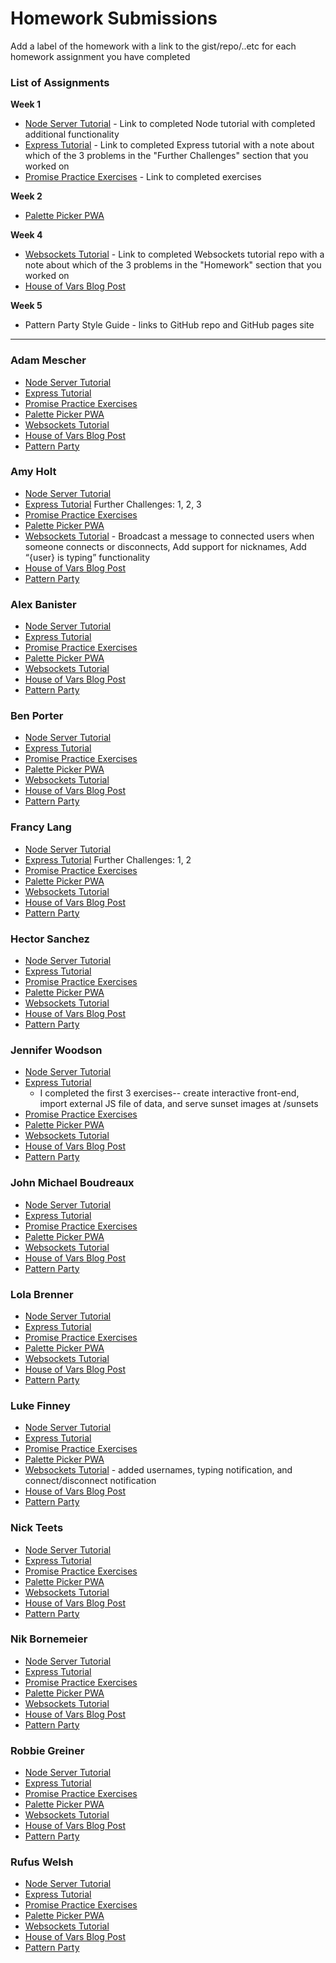 # Homework Submissions

Add a label of the homework with a link to the gist/repo/..etc for each homework assignment you have completed

### List of Assignments

**Week 1**

* [Node Server Tutorial](http://frontend.turing.io/lessons/module-4/node-prework.html) - Link to completed Node tutorial with completed additional functionality
* [Express Tutorial](https://medium.com/@jaeger.rob/introduction-to-nodes-express-js-db5617047150) - Link to completed Express tutorial with a note about which of the 3 problems in the "Further Challenges" section that you worked on
* [Promise Practice Exercises](https://gist.github.com/robbiejaeger/dc8f55c1f9462741090862f736b82cab) - Link to completed exercises

**Week 2**

* [Palette Picker PWA]()

**Week 4**

* [Websockets Tutorial](https://socket.io/get-started/chat/) - Link to completed Websockets tutorial repo with a note about which of the 3 problems in the "Homework" section that you worked on
* [House of Vars Blog Post]()

**Week 5**

* Pattern Party Style Guide - links to GitHub repo and GitHub pages site

---

### Adam Mescher

* [Node Server Tutorial](https://github.com/AdamMescher/introduction-to-node.js)
* [Express Tutorial](https://github.com/AdamMescher/intro-to-express-js)
* [Promise Practice Exercises](https://github.com/AdamMescher/promises-practice)
* [Palette Picker PWA]()
* [Websockets Tutorial]()
* [House of Vars Blog Post](https://medium.com/@admescher/the-journey-of-a-thousand-commas-begins-with-a-single-commit-8b170b7a48c0)
* [Pattern Party]()

### Amy Holt

* [Node Server Tutorial](https://gist.github.com/ameseee/76ee39985995218f68917604bef92999)
* [Express Tutorial](https://github.com/ameseee/m4-express-prework) Further Challenges: 1, 2, 3
* [Promise Practice Exercises](https://repl.it/@ameseee/m4-promises-prework)
* [Palette Picker PWA](https://holt-palette-picker.herokuapp.com/)
* [Websockets Tutorial](https://github.com/ameseee/socket-chat) - Broadcast a message to connected users when someone connects or disconnects, Add support for nicknames, Add “{user} is typing” functionality
* [House of Vars Blog Post](https://medium.com/@ameseholt/how-i-stumbled-upon-microservice-architecture-2051d136dc2d)
* [Pattern Party]()

### Alex Banister

* [Node Server Tutorial](https://github.com/alexbanister/node-server-prework)
* [Express Tutorial](https://github.com/alexbanister/express-server-prework) 
* [Promise Practice Exercises](https://gist.github.com/alexbanister/7139ea6895097b62e95ecd4e26b8a7ff)
* [Palette Picker PWA](https://ahb-palette-picker.herokuapp.com/)
* [Websockets Tutorial]()
* [House of Vars Blog Post]()
* [Pattern Party]()

### Ben Porter

* [Node Server Tutorial](https://github.com/bbp5280/node_tutorial/blob/master/server.js)
* [Express Tutorial](https://github.com/bbp5280/express_tutorial/tree/master/public)
* [Promise Practice Exercises](https://repl.it/@bbp5280/Promise-Practice)
* [Palette Picker PWA](https://palette-picker-bp.herokuapp.com/)
* [Websockets Tutorial]()
* [House of Vars Blog Post](https://medium.com/@bbp5280/diving-into-open-source-a-first-experience-40f945a52b7b)
* [Pattern Party]()

### Francy Lang

* [Node Server Tutorial](https://gist.github.com/francylang/0a26460375ad3f50937aa6c1aee3c59e)
* [Express Tutorial](https://github.com/francylang/express-tutorial) Further Challenges: 1, 2
* [Promise Practice Exercises](https://repl.it/@francylang/promises)
* [Palette Picker PWA](https://lang-palette-picker.herokuapp.com/)
* [Websockets Tutorial](https://github.com/francylang/websockets)
* [House of Vars Blog Post](https://medium.com/@francy.lang/first-timer-1f77d51b9420)
* [Pattern Party]()

### Hector Sanchez

* [Node Server Tutorial]()
* [Express Tutorial]()
* [Promise Practice Exercises]()
* [Palette Picker PWA](https://hs-palette-picker-12-1-17.herokuapp.com/)
* [Websockets Tutorial]()
* [House of Vars Blog Post]()
* [Pattern Party]()

### Jennifer Woodson

* [Node Server Tutorial](https://github.com/jenPlusPlus/m4-prework-node)
* [Express Tutorial](https://github.com/jenPlusPlus/m4-prework-express)
  * I completed the first 3 exercises-- create interactive front-end, import external JS file of data, and serve sunset images at /sunsets
* [Promise Practice Exercises](https://github.com/jenPlusPlus/m4-prework-promises)
* [Palette Picker PWA](https://jen-woodson-palette-picker.herokuapp.com/)
* [Websockets Tutorial]()
* [House of Vars Blog Post](https://medium.com/@jenwoodson/git-shit-my-first-open-source-contribution-a5b6c0b10bb1)
* [Pattern Party](https://jenplusplus.github.io/pattrn-party/)

### John Michael Boudreaux

* [Node Server Tutorial](https://github.com/johnmboudreaux/mod4-homework)
* [Express Tutorial](https://github.com/johnmboudreaux/mod4-express-server)
* [Promise Practice Exercises]()
* [Palette Picker PWA](https://jm-palette-picker.herokuapp.com/)
* [Websockets Tutorial](https://github.com/johnmboudreaux/Web-Sockets)
* [House of Vars Blog Post](https://medium.com/@jhnbdrx/my-first-open-source-contribution-88239a59653e)
* [Pattern Party]()

### Lola Brenner

* [Node Server Tutorial](https://github.com/lolakoala/mod4-prework-node-server)
* [Express Tutorial](https://github.com/lolakoala/mod4-prework-express-server)
* [Promise Practice Exercises](https://repl.it/@lolakoala/PromisesPractice)
* [Palette Picker PWA](https://lolas-palette-picker.herokuapp.com/)
* [Websockets Tutorial]()
* [House of Vars Blog Post](https://medium.com/@lolabrennerdev/contributing-to-open-source-as-a-coding-bootcamp-student-18fb9d96d254)
* [Pattern Party]()

### Luke Finney

* [Node Server Tutorial](https://gist.github.com/lfinney/ff01516858c69504c7f6d325f1186f0d)
* [Express Tutorial](https://github.com/lfinney/express-tutorial)
* [Promise Practice Exercises](https://repl.it/@lwfinney/Promise-Practice)
* [Palette Picker PWA](https://palette-picker-lfinney.herokuapp.com/)
* [Websockets Tutorial](https://github.com/lfinney/websockets-tutorial) - added usernames, typing notification, and connect/disconnect notification
* [House of Vars Blog Post](https://medium.com/@lucas.w.finney/adventures-in-open-source-dbca350527c2)
* [Pattern Party]()

### Nick Teets

* [Node Server Tutorial]()
* [Express Tutorial]()
* [Promise Practice Exercises](https://repl.it/@nicktu12/Promises-Practice-Exercises)
* [Palette Picker PWA](https://nt-palettepicker-171201.herokuapp.com/)
* [Websockets Tutorial]()
* [House of Vars Blog Post](https://medium.com/@nickteets/an-open-source-adventure-34a1b747fe6e)
* [Pattern Party]()

### Nik Bornemeier

* [Node Server Tutorial](https://github.com/NikBorn/mod4-prework-node-server)
* [Express Tutorial](https://github.com/NikBorn/mod4-prework-express-server)
* [Promise Practice Exercises](https://gist.github.com/NikBorn/5d7e5e6409a8852de4b38ae8baa75c17)
* [Palette Picker PWA](https://github.com/NikBorn/mod4-Palette-Picker/pull/28)
* [Websockets Tutorial]()
* [House of Vars Blog Post](https://medium.com/@nikbornemeier/code-jumping-contributing-to-an-open-source-project-without-a-parachute-bd7461626d6d)
* [Pattern Party]()

### Robbie Greiner

* [Node Server Tutorial](https://github.com/robbiegreiner/NodeJS-Prework)
* [Express Tutorial](https://github.com/robbiegreiner/express-tutorial)
* [Promise Practice Exercises](https://repl.it/@rg25/promise-practice)
* [Palette Picker PWA](https://robbie-greiner-palette-picker.herokuapp.com/)
* [Websockets Tutorial]()
* [House of Vars Blog Post](https://robbiethedeveloper.wordpress.com/)
* [Pattern Party]()

### Rufus Welsh

* [Node Server Tutorial]()
* [Express Tutorial]()
* [Promise Practice Exercises]()
* [Palette Picker PWA]()
* [Websockets Tutorial]()
* [House of Vars Blog Post]()
* [Pattern Party]()
